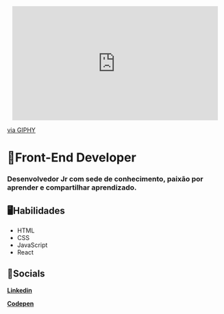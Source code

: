 <p align='center'>
  <iframe src="https://giphy.com/embed/kluzPOxBzGk4U" width="480" height="267" frameBorder="0" class="giphy-embed" allowFullScreen></iframe><p><a href="https://giphy.com/gifs/mark-jesse-eisenberg-engineer-kluzPOxBzGk4U">via GIPHY</a></p>
<p/>


# 🌃Front-End Developer

### Desenvolvedor Jr com sede de conhecimento, paixão por aprender e compartilhar aprendizado.

## 🖥Habilidades

- HTML 
- CSS
- JavaScript
- React

## 📱Socials

[**Linkedin**](https://www.linkedin.com/in/deric-parra-73774a143/)

[**Codepen**](https://codepen.io/DericRangel013)
